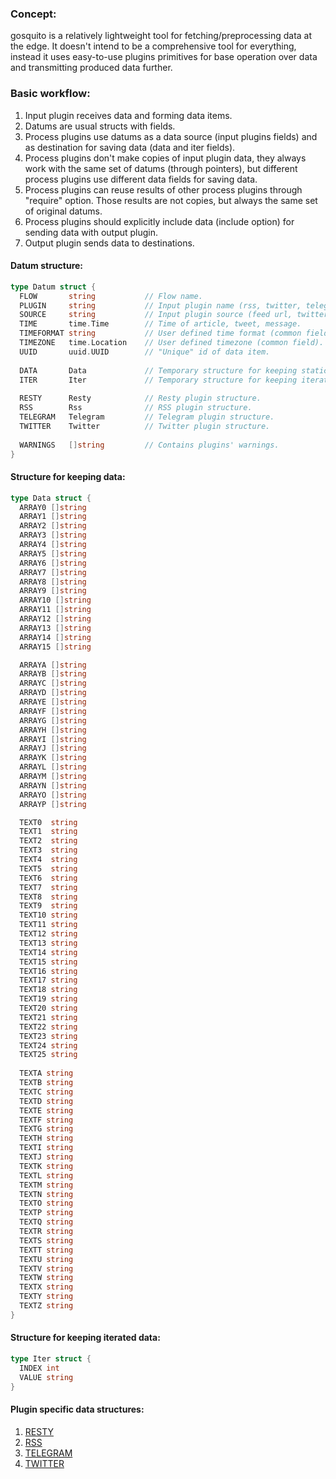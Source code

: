 ### Concept:

gosquito is a relatively lightweight tool for fetching/preprocessing data at the edge. It doesn't intend to be a comprehensive tool for everything, instead it uses easy-to-use plugins primitives for base operation over data and transmitting produced data further.

### Basic workflow:

1. Input plugin receives data and forming data items.
2. Datums are usual structs with fields.
3. Process plugins use datums as a data source (input plugins fields) and as destination for saving data (data and iter fields).
4. Process plugins don't make copies of input plugin data, they always work with the same set of datums (through pointers), but different process plugins use different data fields for saving data.
5. Process plugins can reuse results of other process plugins through "require" option. Those results are not copies, but always the same set of original datums.
6. Process plugins should explicitly include data (include option) for sending data with output plugin.
7. Output plugin sends data to destinations.


#### Datum structure:

```go
type Datum struct {
  FLOW       string           // Flow name.
  PLUGIN     string           // Input plugin name (rss, twitter, telegram etc.).
  SOURCE     string           // Input plugin source (feed url, twitter channel, telegram chat etc.).
  TIME       time.Time        // Time of article, tweet, message.
  TIMEFORMAT string           // User defined time format (common field).
  TIMEZONE   time.Location    // User defined timezone (common field).
  UUID       uuid.UUID        // "Unique" id of data item.
  
  DATA       Data             // Temporary structure for keeping static data.
  ITER       Iter             // Temporary structure for keeping iterated data.
  
  RESTY      Resty            // Resty plugin structure.
  RSS        Rss              // RSS plugin structure.
  TELEGRAM   Telegram         // Telegram plugin structure.
  TWITTER    Twitter          // Twitter plugin structure.
  
  WARNINGS   []string         // Contains plugins' warnings.
}
```

#### Structure for keeping data:

```go
type Data struct {
  ARRAY0 []string
  ARRAY1 []string
  ARRAY2 []string
  ARRAY3 []string
  ARRAY4 []string
  ARRAY5 []string
  ARRAY6 []string
  ARRAY7 []string
  ARRAY8 []string
  ARRAY9 []string
  ARRAY10 []string
  ARRAY11 []string
  ARRAY12 []string
  ARRAY13 []string
  ARRAY14 []string
  ARRAY15 []string

  ARRAYA []string
  ARRAYB []string
  ARRAYC []string
  ARRAYD []string
  ARRAYE []string
  ARRAYF []string
  ARRAYG []string
  ARRAYH []string
  ARRAYI []string
  ARRAYJ []string
  ARRAYK []string
  ARRAYL []string
  ARRAYM []string
  ARRAYN []string
  ARRAYO []string
  ARRAYP []string

  TEXT0  string
  TEXT1  string
  TEXT2  string
  TEXT3  string
  TEXT4  string
  TEXT5  string
  TEXT6  string
  TEXT7  string
  TEXT8  string
  TEXT9  string
  TEXT10 string
  TEXT11 string
  TEXT12 string
  TEXT13 string
  TEXT14 string
  TEXT15 string
  TEXT16 string
  TEXT17 string
  TEXT18 string
  TEXT19 string
  TEXT20 string
  TEXT21 string
  TEXT22 string
  TEXT23 string
  TEXT24 string
  TEXT25 string
  
  TEXTA string
  TEXTB string
  TEXTC string
  TEXTD string
  TEXTE string
  TEXTF string
  TEXTG string
  TEXTH string
  TEXTI string
  TEXTJ string
  TEXTK string
  TEXTL string
  TEXTM string
  TEXTN string
  TEXTO string
  TEXTP string
  TEXTQ string
  TEXTR string
  TEXTS string
  TEXTT string
  TEXTU string
  TEXTV string
  TEXTW string
  TEXTX string
  TEXTY string
  TEXTZ string
}
```

#### Structure for keeping iterated data:

```go
type Iter struct {
  INDEX int
  VALUE string
}
```

#### Plugin specific data structures:

1. [RESTY](plugins/input/resty.md)    
2. [RSS](plugins/input/rss.md)  
3. [TELEGRAM](plugins/input/telegram.md)  
4. [TWITTER](plugins/input/twitter.md)  
